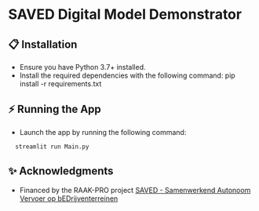 # SAVED Digital Model Demonstrator

## 📋 Installation

- Ensure you have Python 3.7+ installed.
- Install the required dependencies with the following command:
  pip install -r requirements.txt
       
## ⚡️ Running the App  

- Launch the app by running the following command:

```bash
  streamlit run Main.py
```

## ✨ Acknowledgments

- Financed by the RAAK-PRO project [SAVED - Samenwerkend Autonoom Vervoer op bEDrijventerreinen](https://www.sia-projecten.nl/project/saved-samenwerkend-autonoom-vervoer-op-bedrijventerreinen)
